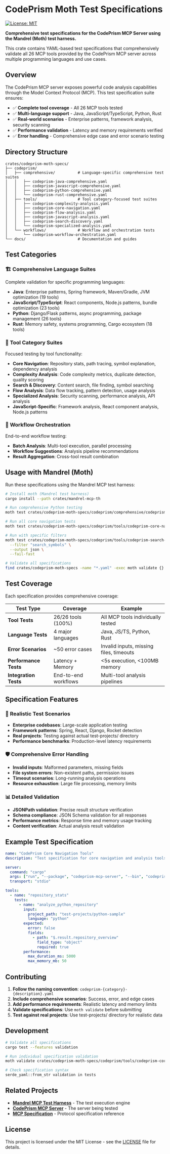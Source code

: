 # CodePrism Moth Test Specifications

[![License: MIT](https://img.shields.io/badge/License-MIT-yellow.svg)](https://opensource.org/licenses/MIT)

**Comprehensive test specifications for the CodePrism MCP Server using the Mandrel (Moth) test harness.**

This crate contains YAML-based test specifications that comprehensively validate all 26 MCP tools provided by the CodePrism MCP server across multiple programming languages and use cases.

## Overview

The CodePrism MCP server exposes powerful code analysis capabilities through the Model Context Protocol (MCP). This test specification suite ensures:

- ✅ **Complete tool coverage** - All 26 MCP tools tested
- ✅ **Multi-language support** - Java, JavaScript/TypeScript, Python, Rust  
- ✅ **Real-world scenarios** - Enterprise patterns, framework analysis, security scanning
- ✅ **Performance validation** - Latency and memory requirements verified
- ✅ **Error handling** - Comprehensive edge case and error scenario testing

## Directory Structure

```
crates/codeprism-moth-specs/
├── codeprism/
│   ├── comprehensive/          # Language-specific comprehensive test suites
│   │   ├── codeprism-java-comprehensive.yaml
│   │   ├── codeprism-javascript-comprehensive.yaml  
│   │   ├── codeprism-python-comprehensive.yaml
│   │   └── codeprism-rust-comprehensive.yaml
│   ├── tools/                  # Tool category-focused test suites
│   │   ├── codeprism-complexity-analysis.yaml
│   │   ├── codeprism-core-navigation.yaml
│   │   ├── codeprism-flow-analysis.yaml
│   │   ├── codeprism-javascript-analysis.yaml
│   │   ├── codeprism-search-discovery.yaml
│   │   └── codeprism-specialized-analysis.yaml
│   └── workflows/              # Workflow and orchestration tests
│       └── codeprism-workflow-orchestration.yaml
└── docs/                       # Documentation and guides
```

## Test Categories

### 🏗️ **Comprehensive Language Suites**
Complete validation for specific programming languages:
- **Java**: Enterprise patterns, Spring framework, Maven/Gradle, JVM optimization (19 tools)
- **JavaScript/TypeScript**: React components, Node.js patterns, bundle optimization (23 tools)  
- **Python**: Django/Flask patterns, async programming, package management (26 tools)
- **Rust**: Memory safety, systems programming, Cargo ecosystem (18 tools)

### 🔧 **Tool Category Suites**
Focused testing by tool functionality:
- **Core Navigation**: Repository stats, path tracing, symbol explanation, dependency analysis
- **Complexity Analysis**: Code complexity metrics, duplicate detection, quality scoring
- **Search & Discovery**: Content search, file finding, symbol searching
- **Flow Analysis**: Data flow tracking, pattern detection, usage analysis
- **Specialized Analysis**: Security scanning, performance analysis, API analysis
- **JavaScript-Specific**: Framework analysis, React component analysis, Node.js patterns

### 🔄 **Workflow Orchestration**
End-to-end workflow testing:
- **Batch Analysis**: Multi-tool execution, parallel processing
- **Workflow Suggestions**: Analysis pipeline recommendations
- **Result Aggregation**: Cross-tool result combination

## Usage with Mandrel (Moth)

Run these specifications using the Mandrel MCP test harness:

```bash
# Install moth (Mandrel test harness)
cargo install --path crates/mandrel-mcp-th

# Run comprehensive Python testing
moth test crates/codeprism-moth-specs/codeprism/comprehensive/codeprism-python-comprehensive.yaml

# Run all core navigation tests
moth test crates/codeprism-moth-specs/codeprism/tools/codeprism-core-navigation.yaml

# Run with specific filters
moth test crates/codeprism-moth-specs/codeprism/tools/codeprism-search-discovery.yaml \
  --filter "search_symbols" \
  --output json \
  --fail-fast

# Validate all specifications
find crates/codeprism-moth-specs -name "*.yaml" -exec moth validate {} \;
```

## Test Coverage

Each specification provides comprehensive coverage:

| **Test Type** | **Coverage** | **Example** |
|---------------|--------------|-------------|
| **Tool Tests** | 26/26 tools (100%) | All MCP tools individually tested |
| **Language Tests** | 4 major languages | Java, JS/TS, Python, Rust |
| **Error Scenarios** | ~50 error cases | Invalid inputs, missing files, timeouts |
| **Performance Tests** | Latency + Memory | <5s execution, <100MB memory |
| **Integration Tests** | End-to-end workflows | Multi-tool analysis pipelines |

## Specification Features

### 🎯 **Realistic Test Scenarios**
- **Enterprise codebases**: Large-scale application testing
- **Framework patterns**: Spring, React, Django, Rocket detection
- **Real projects**: Testing against actual test-projects/ directory
- **Performance benchmarks**: Production-level latency requirements

### 🛡️ **Comprehensive Error Handling**
- **Invalid inputs**: Malformed parameters, missing fields
- **File system errors**: Non-existent paths, permission issues  
- **Timeout scenarios**: Long-running analysis operations
- **Resource exhaustion**: Large file processing, memory limits

### 📊 **Detailed Validation**
- **JSONPath validation**: Precise result structure verification
- **Schema compliance**: JSON Schema validation for all responses
- **Performance metrics**: Response time and memory usage tracking
- **Content verification**: Actual analysis result validation

## Example Test Specification

```yaml
name: "CodePrism Core Navigation Tools"
description: "Test specification for core navigation and analysis tools"

server:
  command: "cargo"
  args: ["run", "--package", "codeprism-mcp-server", "--bin", "codeprism-mcp-server"]
  transport: "stdio"

tools:
  - name: "repository_stats"
    tests:
      - name: "analyze_python_repository"
        input:
          project_path: "test-projects/python-sample"
          language: "python"
        expected:
          error: false
          fields:
            - path: "$.result.repository_overview"
              field_type: "object"
              required: true
        performance:
          max_duration_ms: 5000
          max_memory_mb: 50
```

## Contributing

1. **Follow the naming convention**: `codeprism-{category}-{description}.yaml`
2. **Include comprehensive scenarios**: Success, error, and edge cases
3. **Add performance requirements**: Realistic latency and memory limits
4. **Validate specifications**: Use `moth validate` before submitting
5. **Test against real projects**: Use test-projects/ directory for realistic data

## Development

```bash
# Validate all specifications
cargo test --features validation

# Run individual specification validation
moth validate crates/codeprism-moth-specs/codeprism/tools/codeprism-core-navigation.yaml

# Check specification syntax
serde_yaml::from_str validation in tests
```

## Related Projects

- **[Mandrel MCP Test Harness](../mandrel-mcp-th/)** - The test execution engine
- **[CodePrism MCP Server](../codeprism-mcp-server/)** - The server being tested
- **[MCP Specification](../../specification/)** - Protocol specification reference

## License

This project is licensed under the MIT License - see the [LICENSE](../../LICENSE) file for details. 